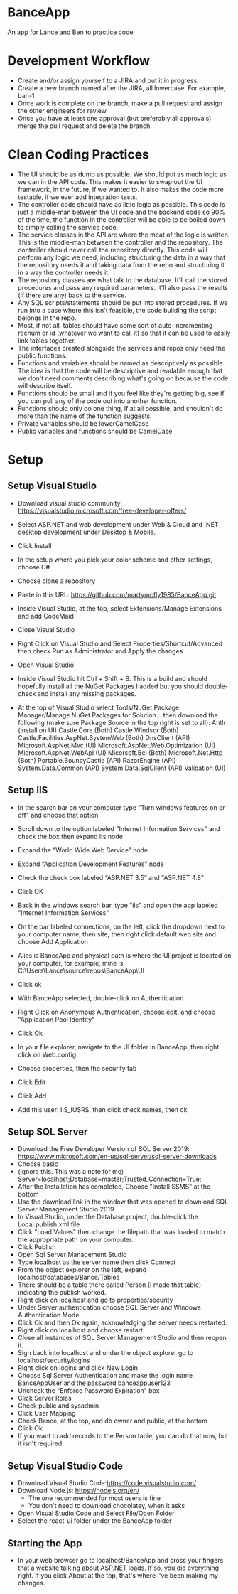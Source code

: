 # BanceApp
An app for Lance and Ben to practice code

# Development Workflow
- Create and/or assign yourself to a JIRA and put it in progress. 
- Create a new branch named after the JIRA, all lowercase. For example, ban-1
- Once work is complete on the branch, make a pull request and assign the other engineers for review. 
- Once you have at least one approval (but preferably all approvals) merge the pull request and delete the branch. 

# Clean Coding Practices
- The UI should be as dumb as possible. We should put as much logic as we can in the API code. This makes it easier to swap out the UI framework, in the future, if we wanted to. It also makes the code more testable, if we ever add integration tests. 
- The controller code should have as little logic as possible. This code is just a middle-man between the UI code and the backend code so 90% of the time, the function in the controller will be able to be boiled down to simply calling the service code. 
- The service classes in the API are where the meat of the logic is written. This is the middle-man between the controller and the repository. The controller should never call the repository directly. This code will perform any logic we need, including structuring the data in a way that the repository needs it and taking data from the repo and structuring it in a way the controller needs it. 
- The repository classes are what talk to the database. It'll call the stored procedures and pass any required parameters. It'll also pass the results (if there are any) back to the service. 
- Any SQL scripts/statements should be put into stored procedures. If we run into a case where this isn't feasible, the code building the script belongs in the repo. 
- Most, if not all, tables should have some sort of auto-incrementing recnum or id (whatever we want to call it) so that it can be used to easily link tables together. 
- The interfaces created alongside the services and repos only need the public functions.
- Functions and variables should be named as descriptively as possible. The idea is that the code will be descriptive and readable enough that we don't need comments describing what's going on because the code will describe itself. 
- Functions should be small and if you feel like they're getting big, see if you can pull any of the code out into another function. 
- Functions should only do one thing, if at all possible, and shouldn't do more than the name of the function suggests. 
- Private variables should be lowerCamelCase
- Public variables and functions should be CamelCase

# Setup
## Setup Visual Studio

- Download visual studio community:
https://visualstudio.microsoft.com/free-developer-offers/

- Select ASP.NET and web development under Web & Cloud and .NET desktop development under Desktop & Mobile.
- Click Install
- In the setup where you pick your color scheme and other settings, choose C#
- Choose clone a repository
- Paste in this URL: https://github.com/martymcfly1985/BanceApp.git

- Inside Visual Studio, at the top, select Extensions/Manage Extensions and add CodeMaid
- Close Visual Studio
- Right Click on Visual Studio and Select Properties/Shortcut/Advanced then check Run as Administrator and Apply the changes
- Open Visual Studio
- Inside Visual Studio hit Ctrl + Shift + B. This is a build and should hopefully install all the NuGet Packages I added but you should double-check and install any missing packages.
- At the top of Visual Studio select Tools/NuGet Package Manager/Manage NuGet Packages for Solution... then download the following (make sure Package Source in the top right is set to all):
Antlr (install on UI)
Castle.Core (Both)
Castle.Windsor (Both)
Castle.Facilities.AspNet.SystemWeb (Both)
DnsClient (API)
Microsoft.AspNet.Mvc (UI)
Microsoft.AspNet.Web.Optimization (UI)
Microsoft.AspNet.WebApi (UI)
Micorsoft.Bcl (Both)
Microsoft.Net.Http (Both)
Portable.BouncyCastle (API)
RazorEngine (API)
System.Data.Common (API)
System.Data.SqlClient (API)
Validation (UI)

## Setup IIS
- In the search bar on your computer type "Turn windows features on or off" and choose that option
- Scroll down to the option labeled "Internet Information Services" and check the box then expand its node
- Expand the “World Wide Web Service” node
- Expand “Application Development Features” node
- Check the check box labeled “ASP.NET 3.5” and "ASP.NET 4.8"
- Click OK
- Back in the windows search bar, type "iis" and open the app labeled "Internet Information Services"
- On the bar labeled connections, on the left, click the dropdown next to your computer name, then site, then right click default web site and choose Add Application
- Alias is BanceApp and physical path is where the UI project is located on your computer, for example, mine is C:\Users\Lance\source\repos\BanceApp\UI
- Click ok
- With BanceApp selected, double-click on Authentication
- Right Click on Anonymous Authentication, choose edit, and choose "Application Pool Identity"
- Click Ok

- In your file explorer, navigate to the UI folder in BanceApp, then right click on Web.config
- Choose properties, then the security tab
- Click Edit
- Click Add
- Add this user: IIS_IUSRS, then click check names, then ok

## Setup SQL Server
- Download the Free Developer Version of SQL Server 2019: https://www.microsoft.com/en-us/sql-server/sql-server-downloads
- Choose basic
- (ignore this. This was a note for me) Server=localhost;Database=master;Trusted_Connection=True;
- After the Installation has completed, Choose "Install SSMS" at the bottom
- Use the download link in the window that was opened to download SQL Server Management Studio 2019
- In Visual Studio, under the Database project, double-click the Local.publish.xml file
- Click "Load Values" then change the filepath that was loaded to match the appropriate path on your computer.
- Click Publish
- Open Sql Server Management Studio
- Type localhost as the server name then click Connect
- From the object explorer on the left, expand localhost/databases/Bance/Tables
- There should be a table there called Person (I made that table) indicating the publish worked.
- Right click on localhost and go to properties/security
- Under Server authentication choose SQL Server and Windows Authentication Mode
- Click Ok and then Ok again, acknowledging the server needs restarted.
- Right click on localhost and choose restart
- Close all instances of SQL Server Management Studio and then reopen it.
- Sign back into localhost and under the object explorer go to localhost/security/logins
- Right click on logins and click New Login
- Choose Sql Server Authentication and make the login name BanceAppUser and the password banceappuser123
- Uncheck the "Enforce Password Expiration" box
- Click Server Roles
- Check public and sysadmin
- Click User Mapping
- Check Bance, at the top, and db owner and public, at the bottom
- Click Ok
- If you want to add records to the Person table, you can do that now, but it isn't required.

## Setup Visual Studio Code
- Download Visual Studio Code:https://code.visualstudio.com/
- Download Node.js: https://nodejs.org/en/
  - The one recommended for most users is fine
  - You don't need to download chocolatey, when it asks
- Open Visual Studio Code and Select File/Open Folder
- Select the react-ui folder under the BanceApp folder

## Starting the App
- In your web browser go to localhost/BanceApp and cross your fingers that a website talking about ASP.NET loads. If so, you did everything right. If you click About at the top, that's where I've been making my changes. 

